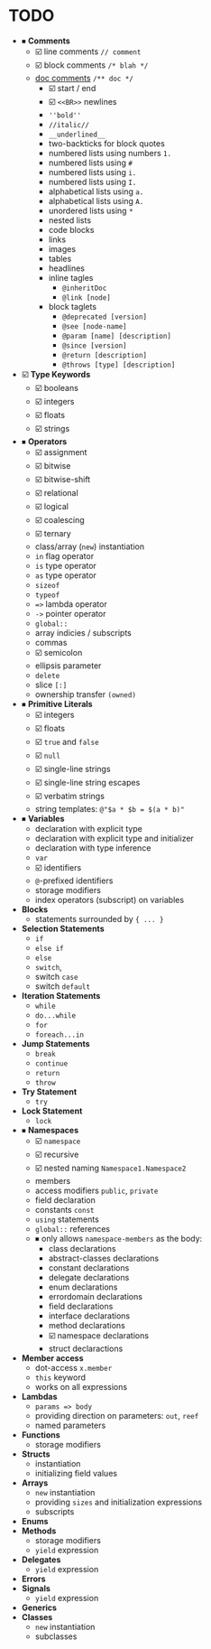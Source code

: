 # TODO

- ⏹ **Comments**
    - ☑️ line comments `// comment`
    - ☑️ block comments `/* blah */`
    - [doc comments][doc-comments] `/** doc */`
        - ☑️ start / end
        - ☑️ `<<BR>>` newlines
        - `''bold''`
        - `//italic//`
        - `__underlined__`
        - two-backticks for block quotes
        - numbered lists using numbers `1.`
        - numbered lists using `#`
        - numbered lists using `i.`
        - numbered lists using `I.`
        - alphabetical lists using `a.`
        - alphabetical lists using `A.`
        - unordered lists using `*`
        - nested lists
        - code blocks
        - links
        - images
        - tables
        - headlines
        - inline tagles
            - `@inheritDoc`
            - `@link [node]`
        - block taglets
            - `@deprecated [version]`
            - `@see [node-name]`
            - `@param [name] [description]`
            - `@since [version]`
            - `@return [description]`
            - `@throws [type] [description]`
- ☑️ **Type Keywords**
    - ☑️ booleans
    - ☑️ integers
    - ☑️ floats
    - ☑️ strings
- ⏹ **Operators**
    - ☑️ assignment
    - ☑️ bitwise
    - ☑️ bitwise-shift
    - ☑️ relational
    - ☑️ logical
    - ☑️ coalescing
    - ☑️ ternary
    - class/array (`new`) instantiation
    - `in` flag operator
    - `is` type operator
    - `as` type operator
    - `sizeof`
    - `typeof`
    - `=>` lambda operator
    - `->` pointer operator
    - `global::`
    - array indicies / subscripts
    - commas
    - ☑️ semicolon
    - ellipsis parameter
    - `delete`
    - slice `[:]`
    - ownership transfer `(owned)`
- ⏹ **Primitive Literals**
    - ☑️ integers
    - ☑️ floats
    - ☑️ `true` and `false`
    - ☑️ `null`
    - ☑️ single-line strings
    - ☑️ single-line string escapes
    - ☑️ verbatim strings
    - string templates: `@"$a * $b = $(a * b)"`
- ⏹ **Variables**
    - declaration with explicit type
    - declaration with explicit type and initializer
    - declaration with type inference
    - `var`
    - ☑️ identifiers
    - `@`-prefixed identifiers
    - storage modifiers
    - index operators (subscript) on variables
- **Blocks**
    - statements surrounded by `{ ... }`
- **Selection Statements**
    - `if`
    - `else if`
    - `else`
    - `switch`,
    - switch `case`
    - switch `default`
- **Iteration Statements**
    - `while`
    - `do...while`
    - `for`
    - `foreach...in`
- **Jump Statements**
    - `break`
    - `continue`
    - `return`
    - `throw`
- **Try Statement**
    - `try`
- **Lock Statement**
    - `lock`
- ⏹ **Namespaces**
    - ☑️ `namespace`
    - ☑️ recursive
    - ☑️ nested naming `Namespace1.Namespace2`
    - members
    - access modifiers `public`, `private`
    - field declaration
    - constants `const`
    - `using` statements
    - `global::` references
    - ⏹ only allows `namespace-members` as the body:
        - class declarations
        - abstract-classes declarations
        - constant declarations
        - delegate declarations
        - enum declarations
        - errordomain declarations
        - field declarations
        - interface declarations
        - method declarations
        - ☑️ namespace declarations
        - struct declaractions
- **Member access**
    - dot-access `x.member`
    - `this` keyword
    - works on all expressions
- **Lambdas**
    - `params => body`
    - providing direction on parameters: `out`, `reef`
    - named parameters
- **Functions**
    - storage modifiers
- **Structs**
    - instantiation
    - initializing field values
- **Arrays**
    - `new` instantiation
    - providing `sizes` and initialization expressions
    - subscripts
- **Enums**
- **Methods**
    - storage modifiers
    - `yield` expression
- **Delegates**
    - `yield` expression
- **Errors**
- **Signals**
    - `yield` expression
- **Generics**
- **Classes**
    - `new` instantiation
    - subclasses


[doc-comments]: https://valadoc.org/markup.htm
